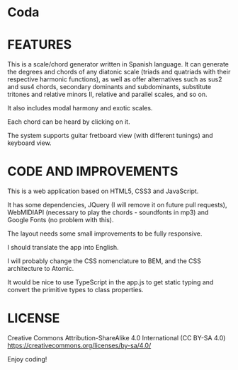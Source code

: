 # Coda

FEATURES
=================
This is a scale/chord generator written in Spanish language. It can generate the degrees and chords of any diatonic scale (triads and quatriads with their respective harmonic functions), as well as offer alternatives
such as sus2 and sus4 chords, secondary dominants and subdominants, substitute tritones and relative minors II, relative and parallel scales, and so on.

It also includes modal harmony and exotic scales.

Each chord can be heard by clicking on it.

The system supports guitar fretboard view (with different tunings) and keyboard view.

CODE AND IMPROVEMENTS
=============================
This is a web application based on HTML5, CSS3 and JavaScript.

It has some dependencies, JQuery (I will remove it on future pull requests), WebMIDIAPI (necessary to play the chords - soundfonts in mp3) and Google Fonts (no problem with this).

The layout needs some small improvements to be fully responsive.

I should translate the app into English. 

I will probably change the CSS nomenclature to BEM, and the CSS architecture to Atomic.

It would be nice to use TypeScript in the app.js to get static typing and convert the primitive types to class properties. 

LICENSE
===============================
Creative Commons Attribution-ShareAlike 4.0 International (CC BY-SA 4.0)
https://creativecommons.org/licenses/by-sa/4.0/

Enjoy coding!
